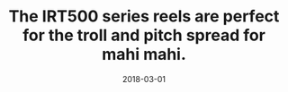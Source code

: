 ---
title: The IRT500 series reels are perfect for the troll and pitch spread for mahi mahi.
date: 2018-03-01
description: The IRT500 series reels are perfect for the troll and pitch spread for mahi mahi.
thumb: /assets/images/photo-gallery/irt500-multiple-overwater.jpeg
image: /assets/images/photo-gallery/irt500-multiple-overwater.jpeg
# angler-name: Johnny B. Goode

reel-type: spinning
reel-series: 500 

# location: Someplace, United States
# fish: Some Big Fish
# fish-length: 49 in.
# fish-weight: 78 lbs.
---